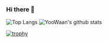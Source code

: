 ### Hi there 👋


![Top Langs](https://github-readme-stats.vercel.app/api/top-langs/?username=YooWaan&hide=html,css&layout=compact)
![YooWaan's github stats](https://github-readme-stats.vercel.app/api?username=YooWaan&show_icons=true&count_private=true&line_height=20)

[![trophy](https://github-profile-trophy.vercel.app/?username=YooWaan&theme=gruvbox&&column=5)](https://github.com/ryo-ma/github-profile-trophy)


<!--
**YooWaan/YooWaan** is a ✨ _special_ ✨ repository because its `README.md` (this file) appears on your GitHub profile.

Here are some ideas to get you started:

- 🔭 I’m currently working on ...
- 🌱 I’m currently learning ...
- 👯 I’m looking to collaborate on ...
- 🤔 I’m looking for help with ...
- 💬 Ask me about ...
- 📫 How to reach me: ...
- 😄 Pronouns: ...
- ⚡ Fun fact: ...
-->

